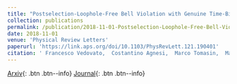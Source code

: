 ```yaml
---
title: "Postselection-Loophole-Free Bell Violation with Genuine Time-Bin Entanglement"
collection: publications
permalink: /publication/2018-11-01-Postselection-Loophole-Free-Bell-Violation-with-Genuine-Time-Bin-Entanglement
date: 2018-11-01
venue: 'Physical Review Letters'
paperurl: 'https://link.aps.org/doi/10.1103/PhysRevLett.121.190401'
citation: ' Francesco Vedovato,  Costantino Agnesi,  Marco Tomasin,  Marco Avesani,  Jan-{\AA}ke Larsson,  Giuseppe Vallone,  Paolo Villoresi, &quot;Postselection-Loophole-Free Bell Violation with Genuine Time-Bin Entanglement.&quot; Physical Review Letters, 2018.'
---
```

[Arxiv](https://arxiv.org/abs/1804.10150){: .btn .btn--info}
 [Journal](https://link.aps.org/doi/10.1103/PhysRevLett.121.190401){: .btn .btn--info}
